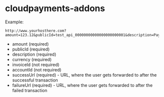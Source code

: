 # cloudpayments-addons

Example:
```
http://www.yourhosthere.com?amount=123.12&publicId=test_api_00000000000000000000001&description=Payment%20details&currency=RUB&invoiceId=123546&accountId=user@example.com&successUrl=http://www.google.com&failureUrl=http://www.yahoo.com
```

<ul>
<li>amount (required)</li>
<li>publicId (required) </li>
<li>description (required) </li>
<li>currency (required)</li>
<li>invoiceId (not required)</li>
<li>accountId (not required)</li>
<li>successUrl (required) - URL, where the user gets forwarded to after the successful transaction</li>
  <li>failureUrl (required) - URL, where the user gets forwarded to after the failed transaction</li>
</ul>
